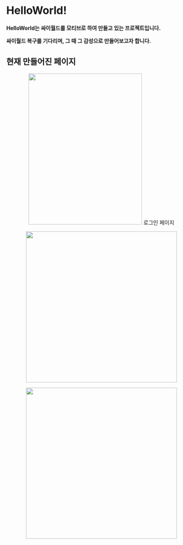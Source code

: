 # HelloWorld!

**HelloWorld는 싸이월드를 모티브로 하여 만들고 있는 프로젝트입니다.**


**싸이월드 복구를 기다리며, 그 때 그 감성으로 만들어보고자 합니다.**





## 현재 만들어진 페이지
<p align=center>
<img src="https://user-images.githubusercontent.com/81568304/154448782-701534f6-ecb1-4d68-80b7-e93d0f70e5e3.png" width=300 height=400 display:inline>
  로그인 페이지
</p>

<p align=center>
<img src="https://user-images.githubusercontent.com/81568304/154448815-6e60c030-cba3-46e4-bb72-ee59e7373f18.png" width=400 height=400>
</p>
 
<p align=center>
<img src="https://user-images.githubusercontent.com/81568304/154448845-7b114f9d-96d6-4e68-99ae-a66398ee97d0.png" width=400 height=400>
</p>
